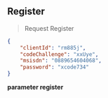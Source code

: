 ## Register

> Request Register

```json
{   
    "clientId": "rm885j",
    "codeChallenge": "xxUye",
    "msisdn": "0889654604068",
    "password": "xcode734"
}
```

**parameter register**
